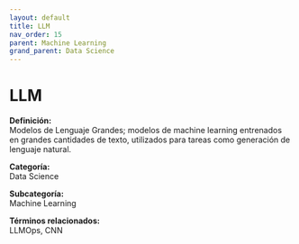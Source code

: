 ```yaml
---
layout: default
title: LLM
nav_order: 15
parent: Machine Learning
grand_parent: Data Science
---
```


# LLM

**Definición:**  
Modelos de Lenguaje Grandes; modelos de machine learning entrenados en grandes cantidades de texto, utilizados para tareas como generación de lenguaje natural.

**Categoría:**  
Data Science  

**Subcategoría:**  
Machine Learning

**Términos relacionados:**  
LLMOps, CNN
